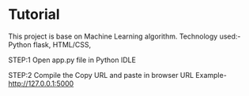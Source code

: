 # Tutorial
This project is base on Machine Learning algorithm. Technology used:- Python flask, HTML/CSS, 

STEP:1
Open app.py file in Python IDLE

STEP:2
Compile the Copy URL and paste in browser
URL Example- http://127.0.0.1:5000
